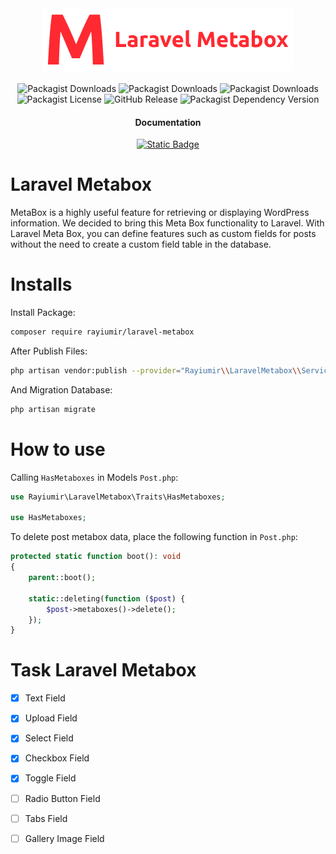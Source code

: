 <div align="center">
    <a href="https://github.com/Rayiumir/laravel-metabox" target="_blank">
        <img src="./art/Laravel-Metabox.png" alt="Laravel Metabox Logo">
    </a>
</div>
<br>
<div align="center">
    <img alt="Packagist Downloads" src="https://img.shields.io/packagist/dd/rayiumir/laravel-metabox">
    <img alt="Packagist Downloads" src="https://img.shields.io/packagist/dm/rayiumir/laravel-metabox">
    <img alt="Packagist Downloads" src="https://img.shields.io/packagist/dt/rayiumir/laravel-metabox">
    <img alt="Packagist License" src="https://img.shields.io/packagist/l/rayiumir/laravel-metabox">
    <img alt="GitHub Release" src="https://img.shields.io/github/v/release/rayiumir/laravel-metabox">
    <img alt="Packagist Dependency Version" src="https://img.shields.io/packagist/dependency-v/rayiumir/laravel-metabox/PHP">
</div>

<div align="center">
    <h4>Documentation</h4>
    <a href="./Documentation/en.md"><img alt="Static Badge" src="https://img.shields.io/badge/en-lang?style=flat-square&label=Doc"></a>
</div>

# Laravel Metabox

MetaBox is a highly useful feature for retrieving or displaying WordPress information. We decided to bring this Meta Box functionality to Laravel. With Laravel Meta Box, you can define features such as custom fields for posts without the need to create a custom field table in the database.

# Installs

Install Package:

```bash
composer require rayiumir/laravel-metabox
```

After Publish Files:

```bash
php artisan vendor:publish --provider="Rayiumir\\LaravelMetabox\\ServiceProvider\\MetaboxServiceProvider"
```

And Migration Database:

```bash
php artisan migrate
```

# How to use

Calling `HasMetaboxes` in Models `Post.php`:

```php
use Rayiumir\LaravelMetabox\Traits\HasMetaboxes;

use HasMetaboxes;
```

To delete post metabox data, place the following function in `Post.php`:

```php
protected static function boot(): void
{
    parent::boot();

    static::deleting(function ($post) {
        $post->metaboxes()->delete();
    });
}
```

# Task Laravel Metabox

- [X] Text Field
- [X] Upload Field
- [X] Select Field
- [X] Checkbox Field
- [X] Toggle Field
- [ ] Radio ‌Button Field
- [ ] Tabs Field
- [ ] Gallery Image Field


